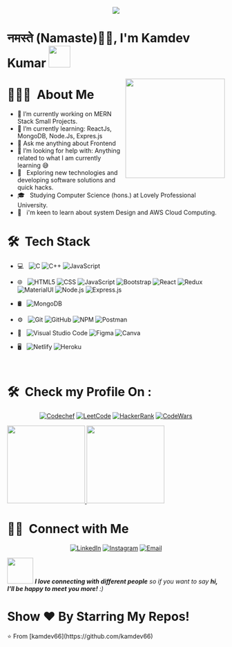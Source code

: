 <p align="center">
  <img src="https://github.com/thompsonemerson/thompsonemerson/raw/master/cover-thompson.png" />
</p>

<h1>नमस्ते (Namaste)🙏🏻, I'm Kamdev Kumar <img src="https://media.giphy.com/media/12oufCB0MyZ1Go/giphy.gif" width="50"></h1>
<img align='right' src="https://media.giphy.com/media/M9gbBd9nbDrOTu1Mqx/giphy.gif" width="230"> 
</em></p>
<h1> 👨🏻‍💻 &nbsp;About Me </h1>

- 🔭 I’m currently working on MERN Stack Small Projects.
- 🌱 I’m currently learning: ReactJs, MongoDB, Node.Js, Expres.js 
- 💬 Ask me anything about Frontend
- 🤔 I’m looking for help with: Anything related to what I am currently learning 😅
- 🤔 &nbsp; Exploring new technologies and developing software solutions and quick hacks.
- 🎓 &nbsp; Studying Computer Science (hons.) at Lovely Professional University.
- 🌱 &nbsp; i'm keen to learn about system Design and AWS Cloud Computing.

<h1> 🛠 &nbsp;Tech Stack</h1>

- 💻 &nbsp;
  ![C](https://img.shields.io/badge/C-333333?style=flat&logo=C&logoColor=blue)
  ![C++](https://img.shields.io/badge/-C++-333333?style=flat&logo=C%2B%2B&logoColor=00599C)
  ![JavaScript](https://img.shields.io/badge/-JavaScript-333333?style=flat&logo=javascript)
- 🌐 &nbsp;
  ![HTML5](https://img.shields.io/badge/-HTML5-333333?style=flat&logo=HTML5)
  ![CSS](https://img.shields.io/badge/-CSS-333333?style=flat&logo=CSS3&logoColor=1572B6)
  ![JavaScript](https://img.shields.io/badge/-JavaScript-333333?style=flat&logo=javascript)
  ![Bootstrap](https://img.shields.io/badge/-Bootstrap-333333?style=flat&logo=bootstrap&logoColor=563D7C)
  ![React](https://img.shields.io/badge/-React-333333?style=flat&logo=react)
  ![Redux](https://img.shields.io/badge/Redux-333333?style=flate&logo=redux)
  ![MaterialUI](https://img.shields.io/badge/Material--UI-333333?style=flat&logo=material-ui)
  ![Node.js](https://img.shields.io/badge/-Node.js-333333?style=flat&logo=node.js)
  ![Express.js](https://img.shields.io/badge/Express.js-333333?style=flat&logo=express)
  
- 🛢 &nbsp;
  ![MongoDB](https://img.shields.io/badge/-MongoDB-333333?style=flat&logo=mongodb)
- ⚙️ &nbsp;
  ![Git](https://img.shields.io/badge/-Git-333333?style=flat&logo=git)
  ![GitHub](https://img.shields.io/badge/-GitHub-333333?style=flat&logo=github)
  ![NPM](https://img.shields.io/badge/NPM-333333?style=flat&logo=npm&logoColor=white)
  ![Postman](https://img.shields.io/badge/Postman-333333?style=flat&logo=postman&logoColor=orange)
- 🔧 &nbsp;
  ![Visual Studio Code](https://img.shields.io/badge/-Visual%20Studio%20Code-333333?style=flat&logo=visual-studio-code&logoColor=007ACC)
  ![Figma](https://img.shields.io/badge/figma-333333?style=flat&logo=figma&logoColor=orange)
  ![Canva](https://img.shields.io/badge/Canva-333333?style=flat&logo=Canva&logoColor=blue)
- 🖥 &nbsp;
  ![Netlify](https://img.shields.io/badge/Netlify-333333?style=flat&logo=netlify)
  ![Heroku](https://img.shields.io/badge/Heroku-333333?style=flat&logo=heroku&logoColor=blue)
<br/>

<h1> 🛠 &nbsp;Check my Profile On :</h1>
<p align="center">
<a href="www.codechef.com/users/kamdev_77"><img alt="Codechef" src="https://img.shields.io/badge/CodeChef-333333?style=flat&logo=CodeChef&logoColor=orange"></a>
<a href="https://leetcode.com/kamdev_77/"><img alt="LeetCode" src="https://img.shields.io/badge/LeetCode-333333?style=flat&logo=LeetCode&logoColor=#d16c06"></a>
<a href="www.hackerrank.com/kamdevkumar666"><img alt="HackerRank" src="https://img.shields.io/badge/-Hackerrank-333333?style=flat&logo=HackerRank&logoColor=green"></a>
<a href="www.codewars.com/users/kamdev_77"><img alt="CodeWars" src="https://img.shields.io/badge/Codewars-333333?style=flat&logo=codewars&logoColor=violet"></a>
</p>

<a href="https://github.com/kamdev66">
  <img height="180em" src="https://github-readme-stats.vercel.app/api?username=kamdev66&theme=buefy&show_icons=true" />
  <img height="180em" src="https://github-readme-stats.vercel.app/api/top-langs/?username=kamdev66&theme=buefy&layout=compact" />
</a>

<br/>

<h1> 🤝🏻 &nbsp;Connect with Me </h1>

<p align="center">
<a href="https://www.linkedin.com/in/kamdev-kumar-128968192"><img alt="LinkedIn" src="https://img.shields.io/badge/LinkedIn-Kamdev%20Kumar%20-blue?style=flat-square&logo=linkedin"></a>
<a href="https://www.instagram.com/singh_sonu44/"><img alt="Instagram" src="https://img.shields.io/badge/Instagram-Kamdev-blue?style=flat-square&logo=instagram"></a>
<a href="mailto:kamdevkumar666@gmail.com"><img alt="Email" src="https://img.shields.io/badge/Email-kamdevkumar666@gmail.com-blue?style=flat-square&logo=gmail"></a>
</p>

<img src="https://media.giphy.com/media/LnQjpWaON8nhr21vNW/giphy.gif" width="60"> <em><b>I love connecting with different people</b> so if you want to say <b>hi, I'll be happy to meet you more!</b> :)</em>

<h1> Show ❤️ By Starring My Repos!</h1>
⭐️ From [kamdev66](https://github.com/kamdev66)
